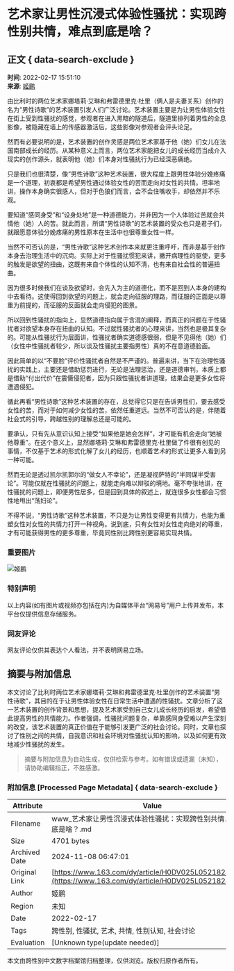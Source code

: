 # 艺术家让男性沉浸式体验性骚扰：实现跨性别共情，难点到底是啥？

## 正文 { data-search-exclude }


**时间**: 2022-02-17 15:51:10  
**来源**: [姬鹏](https://www.163.com/dy/media/T1423537663626.html)

由比利时的两位艺术家娜塔莉·艾琳和弗雷德里克·杜里（俩人是夫妻关系）创作的名为“男性诗歌”的艺术装置引发人们广泛讨论。艺术装置主要是为让男性体验女性在街上受到性骚扰的感觉，参观者在进入黑暗的隧道后，隧道里排列着男性的全息影像，被隐藏在墙上的传感器激活后，这些影像对参观者会评头论足。

然而有必要说明的是，艺术装置的创作灵感是两位艺术家基于他（她）们女儿在法国南部成长的经历。从某种意义上而言，两位艺术家能把女儿的成长经历当成介入现实的创作源头，就表明他（她）们本身对性骚扰行为已经深恶痛绝。

只是我们也很清楚，像“男性诗歌”这种艺术装置，很大程度上跟男性体验分娩疼痛是一个道理，初衷都是希望男性通过体验女性的苦而走向对女性的共情。坦率地讲，操作本身确实很感人，但对于色狼们而言，会不会住嘴收手，却依然并不乐观。

要知道“感同身受”和“设身处地”是一种道德能力，并非因为一个人体验过苦就会共情他（她）人的苦。就此而言，所谓“男性诗歌”的艺术装置的受众也只是君子们，就跟愿意体验分娩疼痛的男性原本在生活中也很尊重女性一样。

当然不可否认的是，“男性诗歌”这种艺术创作本来就更注重呼吁，而非是基于创作本身去治理生活中的沉疴。实际上对于性骚扰惯犯来讲，撇开病理性的驱使，更多的触发是欲望的扭曲，这既有来自个体性的认知不清，也有来自社会性的普遍扭曲。

因为很多时候我们在谈及欲望时，会先入为主的道德化，而不是回到人本身的建构中去看待。这使得回到欲望的问题上，就会走向征服的理路，而征服的正面是以尊重为前提的，而征服的反面就会走向侵犯的图景。

所以回到性骚扰的指向上，显然道德指向属于含混的阐释，而真正的问题在于性骚扰者对欲望本身存在扭曲的认知。不过就性骚扰者的心理来讲，当然也是极其复杂的。可能从性骚扰行为层面讲，性骚扰者确实道德感很弱，但是不见得他（她）们（女性中性骚扰者较少，所以谈及性骚扰主要指男性）真的不在意道德脸面。

因此简单的以“不要脸”评价性骚扰者自然是不严谨的。普遍来讲，当下在治理性骚扰的实践上，主要还是借助惩罚进行，无论是法理惩治，还是道德审判，本质上都是借助“付出代价”在震慑侵犯者，因为只跟性骚扰者讲道理，结果会是更多女性将遭遇侵犯。

循此再看“男性诗歌”这种艺术装置的存在，总觉得它只是在告诉男性们，要去感受女性的苦，而对于如何减少女性的苦，依然任重道远。当然不可否认的是，伴随着社会式的引导，跨越性别的理解总还是可能的。

要承认，只有先从意识认知上接受“如果他是她会怎样”，才可能有机会走向“她被他尊重”。在这个意义上，显然娜塔莉·艾琳和弗雷德里克·杜里做了件很有创见的事情，不仅基于艺术的形式化解了女儿的经历，也顺着艺术的形式让更多人看到另一种可能。

然而无论是透过凯尔凯郭尔的“做女人不幸论”，还是凝视萨特的“半同谋半受害论”。可能仅就在性骚扰的问题上，就能走向难以辩驳的境地。毫不夸张地讲，在性骚扰的问题上，即便男性居多，但是回到具体的叙述上，就连很多女性都会习惯性地甩出“荡妇论”。

不得不说，“男性诗歌”这种艺术装置，不只是为让男性变得更有共情力，也能为重塑女性对女性的共情力打开一种视角。说到底，只有女性对女性走向绝对的尊重，才有可能获得男性的更多尊重，毕竟同性别比跨性别更容易实现共情。

### 重要图片
![姬鹏](https://nimg.ws.126.net/?url=http://dingyue.ws.126.net/EZ0F=mqNzgtE6tw3Ldjsc4aR8t58aC1GiTLOeNzIaH0hE1509388159757.jpeg&thumbnail=160y160&quality=80&type=jpg)

### 特别声明
以上内容(如有图片或视频亦包括在内)为自媒体平台“网易号”用户上传并发布，本平台仅提供信息存储服务。

### 网友评论
网友评论仅供其表达个人看法，并不表明网易立场。
<!-- tcd_original_link https://www.163.com/dy/article/H0DV025L052182JV.html -->
## 摘要与附加信息

<!-- tcd_abstract -->
本文讨论了比利时两位艺术家娜塔莉·艾琳和弗雷德里克·杜里创作的艺术装置“男性诗歌”，其目的在于让男性体验女性在日常生活中遭遇的性骚扰。文章分析了这一艺术装置的创作背景和思想，提及艺术家受到自己女儿成长经历的启发，希望借此提高男性的共情能力。作者强调，性骚扰问题复杂，单靠感同身受难以产生深刻的改变，该艺术装置的真正价值在于能够引发更广泛的社会讨论。同时，文章也探讨了性别之间的共情，自我意识和社会环境对性骚扰认知的影响，以及如何更有效地减少性骚扰的发生。
<!-- tcd_abstract_end -->

> 摘要与附加信息为自动生成，仅供检索与参考。如有错误或遗漏（未知），请协助编辑指正，不胜感激。

### 附加信息 [Processed Page Metadata] { data-search-exclude }

| Attribute       | Value                                  |
|-----------------|----------------------------------------|
| Filename        | www_艺术家让男性沉浸式体验性骚扰：实现跨性别共情，难点到底是啥？.md                             |
| Size            | 4701 bytes                           |
| Archived Date   | 2024-11-08 06:47:01                             |
| Original Link   | [https://www.163.com/dy/article/H0DV025L052182JV.html](https://www.163.com/dy/article/H0DV025L052182JV.html)                       |
| Author          | 姬鹏                               |
| Region          | 未知                               |
| Date            | 2022-02-17                                 |
| Tags            | 跨性别, 性骚扰, 艺术, 共情, 性别认知, 社会讨论                                 |
| Evaluation            | [Unknown type(update needed)]                                 |
<!-- tcd_table_end -->

本文由跨性别中文数字档案馆归档整理，仅供浏览。版权归原作者所有。
